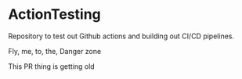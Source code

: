 # ActionTesting
Repository to test out Github actions and building out CI/CD pipelines.

Fly, me, to, the, Danger zone

This PR thing is getting old
